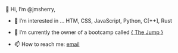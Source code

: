 👋 Hi, I’m @jmsherry,

- 👀 I’m interested in ...
HTM, CSS, JavaScript, Python, C[++], Rust

- 🌱 I’m currently the owner of a bootcamp called [{ The Jump }](https://www.thejump.tech)


- 📫 How to reach me: [email](mailto:james.sherry@thejump.tech)

<!---
jmsherry/jmsherry is a ✨ special ✨ repository because its `README.md` (this file) appears on your GitHub profile.
You can click the Preview link to take a look at your changes.
--->
